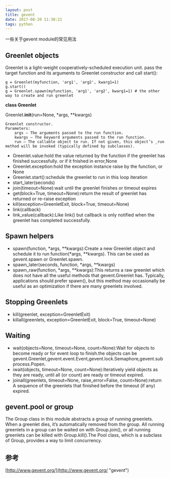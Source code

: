 ```yaml
---
layout: post
title: gevent
date: 2017-08-20 11:30:21
tags: python
---
```


一些关于gevent module的常见用法

## Greenlet objects ##
Greenlet is a light-weight cooperatively-scheduled execution unit. pass the target function and its arguments to Greenlet constructor and call start():

	g = Greenlet(myfunction, 'arg1', 'arg2', kwarg1=1)
	g.start()
	g = Greenlet.spawn(myfunction, 'arg1', 'arg2', kwarg1=1) # the other 	way to create and run greenlet


**class Greenlet**


Greenlet.__init__(run=None, *args, **kwargs)

    Greenlet constructor.
    Parameters:	
        args – The arguments passed to the run function.
        kwargs – The keyword arguments passed to the run function.
        run – The callable object to run. If not given, this object’s _run method will be invoked (typically defined by subclasses).
* Greenlet.value:hold the value returned by the function if the greenlet has finished successfully. or if it fnished in error,None
* Greenlet.exception:hold the exception instance raise by the function, or None
* Greenlet.start():schedule the greenlet to run in this loop iteration
* start_later(seconds)
* join(timeout=None):wait until the greenlet finishes or timeout expires
* get(block=True, timeout=None):return the result of greenlet has returned or re-raise exception
* kill(exception=GreenletExit, block=True, timeout=None)
* link(callback)
* link_value(callback):Like link() but callback is only notified when the greenlet has completed successfully.
## Spawn helpers ##
* spawn(function, *args, **kwargs):Create a new Greenlet object and schedule it to run function(*args, **kwargs). This can be used as gevent.spawn or Greenlet.spawn.
*  spawn_later(seconds, function, *args, **kwargs)
*  spawn_raw(function, *args, **kwargs):This returns a raw greenlet which does not have all the useful methods that gevent.Greenlet has. Typically, applications should prefer spawn(), but this method may occasionally be useful as an optimization if there are many greenlets involved.
## Stopping Greenlets ##
* kill(greenlet, exception=GreenletExit)
* killall(greenlets, exception=GreenletExit, block=True, timeout=None)
## Waiting ##
* wait(objects=None, timeout=None, count=None):Wait for objects to become ready or for event loop to finish.the objects can be  gevent.Greenlet,gevent.event.Event,gevent.lock.Semaphore,gevent.subprocess.Popen.
* iwait(objects, timeout=None, count=None):Iteratively yield objects as they are ready, until all (or count) are ready or timeout expired.
* joinall(greenlets, timeout=None, raise_error=False, count=None):return A sequence of the greenlets that finished before the timeout (if any) expired.
## gevent.pool or group ##
The Group class in this module abstracts a group of running greenlets. When a greenlet dies, it’s automatically removed from the group. All running greenlets in a group can be waited on with Group.join(), or all running greenlets can be killed with Group.kill().The Pool class, which is a subclass of Group, provides a way to limit concurrency.

## 参考 ##
[http://www.gevent.org/](http://www.gevent.org/ "gevent")